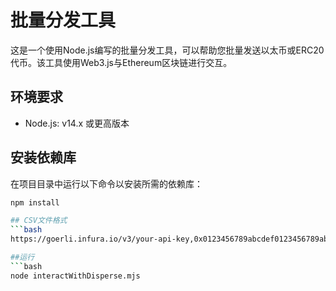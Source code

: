 # 批量分发工具

这是一个使用Node.js编写的批量分发工具，可以帮助您批量发送以太币或ERC20代币。该工具使用Web3.js与Ethereum区块链进行交互。

## 环境要求

- Node.js: v14.x 或更高版本

## 安装依赖库

在项目目录中运行以下命令以安装所需的依赖库：

```bash
npm install

## CSV文件格式
```bash
https://goerli.infura.io/v3/your-api-key,0x0123456789abcdef0123456789abcdef0123456789abcdef0123456789abcdef,0x0A2bb5FAe5F4F75D5b2A364bd7543C3764Da542c

##运行
```bash
node interactWithDisperse.mjs

